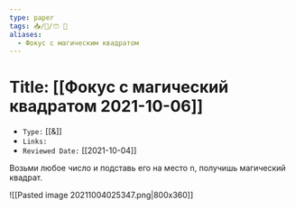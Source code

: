 ```yaml
---
type: paper
tags: 📥️/📜️/🩳 🔢
aliases:
  - Фокус с магическим квадратом
---
```




# Title: **[[Фокус с магический квадратом 2021-10-06]]**
- `Type:` [[&]]
- `Links:`
- `Reviewed Date:` [[2021-10-04]]

Возьми любое число и подставь его на место n, получишь магический квадрат.

![[Pasted image 20211004025347.png|800x360]]